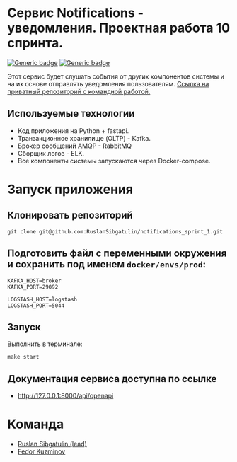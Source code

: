 # Сервис Notifications - уведомления. Проектная работа 10 спринта.
[![Generic badge](https://img.shields.io/badge/Changelog-<COLOR>.svg)](./CHANGELOG.md)
[![Generic badge](https://img.shields.io/badge/Our-Team-<COLOR>.svg)](#команда)

Этот сервис будет слушать события от других компонентов системы и на их основе отправлять уведомления пользователям.
[Ссылка на приватный репозиторий с командной работой.](https://github.com/RuslanSibgatulin/notifications_sprint_1)


## Используемые технологии
- Код приложения на Python + fastapi.
- Транзакционное хранилище (OLTP) - Kafka.
- Брокер сообщений AMQP - RabbitMQ
- Сборщик логов - ELK.
- Все компоненты системы запускаются через Docker-compose.

# Запуск приложения
## Клонировать репозиторий
    git clone git@github.com:RuslanSibgatulin/notifications_sprint_1.git

## Подготовить файл с переменными окружения и сохранить под именем `docker/envs/prod`:

    KAFKA_HOST=broker
    KAFKA_PORT=29092

    LOGSTASH_HOST=logstash
    LOGSTASH_PORT=5044


## Запуск
Выполнить в терминале:

    make start

## Документация сервиса доступна по ссылке
- http://127.0.0.1:8000/api/openapi


# Команда
- [Ruslan Sibgatulin (lead)](https://github.com/RuslanSibgatulin)
- [Fedor Kuzminov](https://github.com/Riyce)